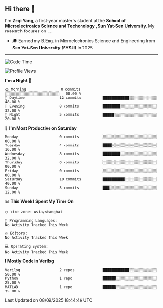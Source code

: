 ## Hi there 👋

I'm **Zeqi Yang**, a first-year master's student at the **School of Microelectronics Science and Techonology , Sun Yat-Sen University**. My research focuses on **...**.

- 🎓 Earned my B.Eng. in Microelectronics Science and Engineering from **Sun Yat-Sen University (SYSU)** in 2025.

---

<!--START_SECTION:waka-->
![Code Time](http://img.shields.io/badge/Code%20Time-6%20mins-blue)

![Profile Views](http://img.shields.io/badge/Profile%20Views-0-blue)

**I'm a Night 🦉** 

```text
🌞 Morning                0 commits           ░░░░░░░░░░░░░░░░░░░░░░░░░   00.00 % 
🌆 Daytime                12 commits          ████████████░░░░░░░░░░░░░   48.00 % 
🌃 Evening                8 commits           ████████░░░░░░░░░░░░░░░░░   32.00 % 
🌙 Night                  5 commits           █████░░░░░░░░░░░░░░░░░░░░   20.00 % 
```
📅 **I'm Most Productive on Saturday** 

```text
Monday                   0 commits           ░░░░░░░░░░░░░░░░░░░░░░░░░   00.00 % 
Tuesday                  4 commits           ████░░░░░░░░░░░░░░░░░░░░░   16.00 % 
Wednesday                8 commits           ████████░░░░░░░░░░░░░░░░░   32.00 % 
Thursday                 0 commits           ░░░░░░░░░░░░░░░░░░░░░░░░░   00.00 % 
Friday                   0 commits           ░░░░░░░░░░░░░░░░░░░░░░░░░   00.00 % 
Saturday                 10 commits          ██████████░░░░░░░░░░░░░░░   40.00 % 
Sunday                   3 commits           ███░░░░░░░░░░░░░░░░░░░░░░   12.00 % 
```


📊 **This Week I Spent My Time On** 

```text
🕑︎ Time Zone: Asia/Shanghai

💬 Programming Languages: 
No Activity Tracked This Week

🔥 Editors: 
No Activity Tracked This Week

💻 Operating System: 
No Activity Tracked This Week
```

**I Mostly Code in Verilog** 

```text
Verilog                  2 repos             ████████████░░░░░░░░░░░░░   50.00 % 
Python                   1 repo              ██████░░░░░░░░░░░░░░░░░░░   25.00 % 
MATLAB                   1 repo              ██████░░░░░░░░░░░░░░░░░░░   25.00 % 
```




 Last Updated on 08/09/2025 18:44:46 UTC
<!--END_SECTION:waka-->
